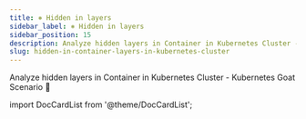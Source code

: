 ```yaml
---
title: ⎈ Hidden in layers
sidebar_label: ⎈ Hidden in layers
sidebar_position: 15
description: Analyze hidden layers in Container in Kubernetes Cluster - Kubernetes Goat Scenario 🚀
slug: hidden-in-container-layers-in-kubernetes-cluster
---
```


Analyze hidden layers in Container in Kubernetes Cluster - Kubernetes Goat Scenario 🚀

import DocCardList from '@theme/DocCardList';

<DocCardList />
